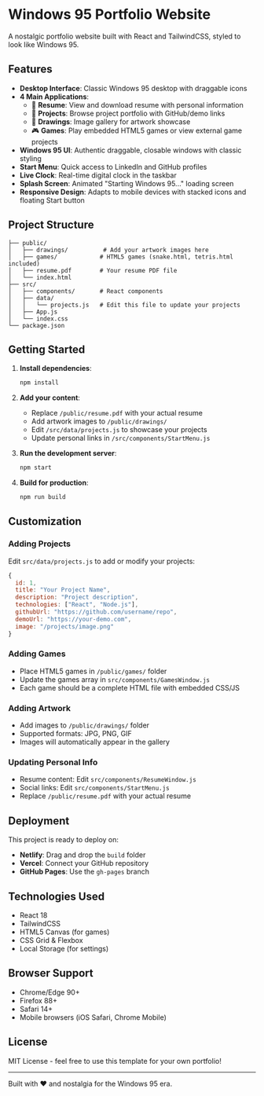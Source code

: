 # Windows 95 Portfolio Website

A nostalgic portfolio website built with React and TailwindCSS, styled to look like Windows 95.

## Features

- **Desktop Interface**: Classic Windows 95 desktop with draggable icons
- **4 Main Applications**:
  - 📄 **Resume**: View and download resume with personal information
  - 💼 **Projects**: Browse project portfolio with GitHub/demo links
  - 🎨 **Drawings**: Image gallery for artwork showcase
  - 🎮 **Games**: Play embedded HTML5 games or view external game projects
- **Windows 95 UI**: Authentic draggable, closable windows with classic styling
- **Start Menu**: Quick access to LinkedIn and GitHub profiles
- **Live Clock**: Real-time digital clock in the taskbar
- **Splash Screen**: Animated "Starting Windows 95..." loading screen
- **Responsive Design**: Adapts to mobile devices with stacked icons and floating Start button

## Project Structure

```
├── public/
│   ├── drawings/          # Add your artwork images here
│   ├── games/            # HTML5 games (snake.html, tetris.html included)
│   ├── resume.pdf        # Your resume PDF file
│   └── index.html
├── src/
│   ├── components/       # React components
│   ├── data/
│   │   └── projects.js   # Edit this file to update your projects
│   ├── App.js
│   └── index.css
└── package.json
```

## Getting Started

1. **Install dependencies**:
   ```bash
   npm install
   ```

2. **Add your content**:
   - Replace `/public/resume.pdf` with your actual resume
   - Add artwork images to `/public/drawings/`
   - Edit `/src/data/projects.js` to showcase your projects
   - Update personal links in `/src/components/StartMenu.js`

3. **Run the development server**:
   ```bash
   npm start
   ```

4. **Build for production**:
   ```bash
   npm run build
   ```

## Customization

### Adding Projects
Edit `src/data/projects.js` to add or modify your projects:

```javascript
{
  id: 1,
  title: "Your Project Name",
  description: "Project description",
  technologies: ["React", "Node.js"],
  githubUrl: "https://github.com/username/repo",
  demoUrl: "https://your-demo.com",
  image: "/projects/image.png"
}
```

### Adding Games
- Place HTML5 games in `/public/games/` folder
- Update the games array in `src/components/GamesWindow.js`
- Each game should be a complete HTML file with embedded CSS/JS

### Adding Artwork
- Add images to `/public/drawings/` folder
- Supported formats: JPG, PNG, GIF
- Images will automatically appear in the gallery

### Updating Personal Info
- Resume content: Edit `src/components/ResumeWindow.js`
- Social links: Edit `src/components/StartMenu.js`
- Replace `/public/resume.pdf` with your actual resume

## Deployment

This project is ready to deploy on:
- **Netlify**: Drag and drop the `build` folder
- **Vercel**: Connect your GitHub repository
- **GitHub Pages**: Use the `gh-pages` branch

## Technologies Used

- React 18
- TailwindCSS
- HTML5 Canvas (for games)
- CSS Grid & Flexbox
- Local Storage (for settings)

## Browser Support

- Chrome/Edge 90+
- Firefox 88+
- Safari 14+
- Mobile browsers (iOS Safari, Chrome Mobile)

## License

MIT License - feel free to use this template for your own portfolio!

---

Built with ❤️ and nostalgia for the Windows 95 era.
